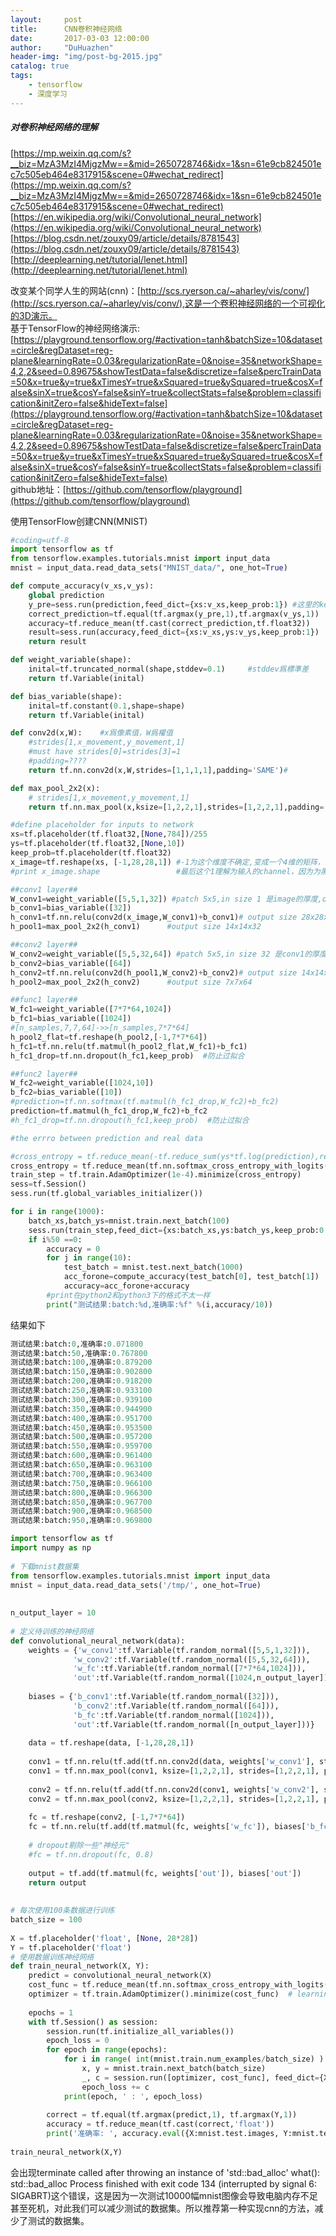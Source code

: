 ```yaml
---
layout:     post
title:      CNN卷积神经网络
date:       2017-03-03 12:00:00
author:     "DuHuazhen"
header-img: "img/post-bg-2015.jpg"
catalog: true
tags:
    - tensorflow
    - 深度学习
---
```


##### 对卷积神经网络的理解
[https://mp.weixin.qq.com/s?__biz=MzA3MzI4MjgzMw==&mid=2650728746&idx=1&sn=61e9cb824501ec7c505eb464e8317915&scene=0#wechat_redirect](https://mp.weixin.qq.com/s?__biz=MzA3MzI4MjgzMw==&mid=2650728746&idx=1&sn=61e9cb824501ec7c505eb464e8317915&scene=0#wechat_redirect)  
[https://en.wikipedia.org/wiki/Convolutional_neural_network](https://en.wikipedia.org/wiki/Convolutional_neural_network)
[https://blog.csdn.net/zouxy09/article/details/8781543](https://blog.csdn.net/zouxy09/article/details/8781543)
[http://deeplearning.net/tutorial/lenet.html](http://deeplearning.net/tutorial/lenet.html)

改变某个同学人生的网站(cnn)：[http://scs.ryerson.ca/~aharley/vis/conv/](http://scs.ryerson.ca/~aharley/vis/conv/),这是一个卷积神经网络的一个可视化的3D演示。  
基于TensorFlow的神经网络演示:[https://playground.tensorflow.org/#activation=tanh&batchSize=10&dataset=circle&regDataset=reg-plane&learningRate=0.03&regularizationRate=0&noise=35&networkShape=4,2,2&seed=0.89675&showTestData=false&discretize=false&percTrainData=50&x=true&y=true&xTimesY=true&xSquared=true&ySquared=true&cosX=false&sinX=true&cosY=false&sinY=true&collectStats=false&problem=classification&initZero=false&hideText=false](https://playground.tensorflow.org/#activation=tanh&batchSize=10&dataset=circle&regDataset=reg-plane&learningRate=0.03&regularizationRate=0&noise=35&networkShape=4,2,2&seed=0.89675&showTestData=false&discretize=false&percTrainData=50&x=true&y=true&xTimesY=true&xSquared=true&ySquared=true&cosX=false&sinX=true&cosY=false&sinY=true&collectStats=false&problem=classification&initZero=false&hideText=false) <br>github地址：[https://github.com/tensorflow/playground](https://github.com/tensorflow/playground)  


使用TensorFlow创建CNN(MNIST)  
``` python
#coding=utf-8
import tensorflow as tf
from tensorflow.examples.tutorials.mnist import input_data
mnist = input_data.read_data_sets("MNIST_data/", one_hot=True)

def compute_accuracy(v_xs,v_ys):
    global prediction
    y_pre=sess.run(prediction,feed_dict={xs:v_xs,keep_prob:1}) #这里的keep_prob是保留概率，即我们要保留的RELU的结果所占比例
    correct_prediction=tf.equal(tf.argmax(y_pre,1),tf.argmax(v_ys,1))
    accuracy=tf.reduce_mean(tf.cast(correct_prediction,tf.float32))
    result=sess.run(accuracy,feed_dict={xs:v_xs,ys:v_ys,keep_prob:1})
    return result

def weight_variable(shape):
    inital=tf.truncated_normal(shape,stddev=0.1)     #stddev爲標準差
    return tf.Variable(inital)

def bias_variable(shape):
    inital=tf.constant(0.1,shape=shape)
    return tf.Variable(inital)

def conv2d(x,W):    #x爲像素值，W爲權值
    #strides[1,x_movement,y_movement,1]
    #must have strides[0]=strides[3]=1
    #padding=????
    return tf.nn.conv2d(x,W,strides=[1,1,1,1],padding='SAME')#

def max_pool_2x2(x):
    # strides[1,x_movement,y_movement,1]
    return tf.nn.max_pool(x,ksize=[1,2,2,1],strides=[1,2,2,1],padding='SAME')#ksize二三维为池化窗口

#define placeholder for inputs to network
xs=tf.placeholder(tf.float32,[None,784])/255
ys=tf.placeholder(tf.float32,[None,10])
keep_prob=tf.placeholder(tf.float32)
x_image=tf.reshape(xs, [-1,28,28,1]) #-1为这个维度不确定,变成一个4维的矩阵，最后为最里面的维数
#print x_image.shape                 #最后这个1理解为输入的channel，因为为黑白色所以为1

##conv1 layer##
W_conv1=weight_variable([5,5,1,32]) #patch 5x5,in size 1 是image的厚度,outsize 32 是提取的特征的维数
b_conv1=bias_variable([32])
h_conv1=tf.nn.relu(conv2d(x_image,W_conv1)+b_conv1)# output size 28x28x32 因为padding='SAME'
h_pool1=max_pool_2x2(h_conv1)      #output size 14x14x32

##conv2 layer##
W_conv2=weight_variable([5,5,32,64]) #patch 5x5,in size 32 是conv1的厚度,outsize 64 是提取的特征的维数
b_conv2=bias_variable([64])
h_conv2=tf.nn.relu(conv2d(h_pool1,W_conv2)+b_conv2)# output size 14x14x64 因为padding='SAME'
h_pool2=max_pool_2x2(h_conv2)      #output size 7x7x64

##func1 layer##
W_fc1=weight_variable([7*7*64,1024])
b_fc1=bias_variable([1024])
#[n_samples,7,7,64]->>[n_samples,7*7*64]
h_pool2_flat=tf.reshape(h_pool2,[-1,7*7*64])
h_fc1=tf.nn.relu(tf.matmul(h_pool2_flat,W_fc1)+b_fc1)
h_fc1_drop=tf.nn.dropout(h_fc1,keep_prob)  #防止过拟合

##func2 layer##
W_fc2=weight_variable([1024,10])
b_fc2=bias_variable([10])
#prediction=tf.nn.softmax(tf.matmul(h_fc1_drop,W_fc2)+b_fc2)
prediction=tf.matmul(h_fc1_drop,W_fc2)+b_fc2
#h_fc1_drop=tf.nn.dropout(h_fc1,keep_prob)  #防止过拟合

#the errro between prediction and real data

#cross_entropy = tf.reduce_mean(-tf.reduce_sum(ys*tf.log(prediction),reduction_indices=[1]))
cross_entropy = tf.reduce_mean(tf.nn.softmax_cross_entropy_with_logits(labels=ys, logits=prediction))
train_step = tf.train.AdamOptimizer(1e-4).minimize(cross_entropy)
sess=tf.Session()
sess.run(tf.global_variables_initializer())

for i in range(1000):
    batch_xs,batch_ys=mnist.train.next_batch(100)
    sess.run(train_step,feed_dict={xs:batch_xs,ys:batch_ys,keep_prob:0.5})
    if i%50 ==0:
        accuracy = 0
        for j in range(10):
            test_batch = mnist.test.next_batch(1000)
            acc_forone=compute_accuracy(test_batch[0], test_batch[1])
            accuracy=acc_forone+accuracy  
        #print在python2和python3下的格式不太一样
        print("测试结果:batch:%d,准确率:%f" %(i,accuracy/10))
```
结果如下  
``` python
测试结果:batch:0,准确率:0.071800
测试结果:batch:50,准确率:0.767800
测试结果:batch:100,准确率:0.879200
测试结果:batch:150,准确率:0.902800
测试结果:batch:200,准确率:0.918200
测试结果:batch:250,准确率:0.933100
测试结果:batch:300,准确率:0.939100
测试结果:batch:350,准确率:0.944900
测试结果:batch:400,准确率:0.951700
测试结果:batch:450,准确率:0.953500
测试结果:batch:500,准确率:0.957200
测试结果:batch:550,准确率:0.959700
测试结果:batch:600,准确率:0.961400
测试结果:batch:650,准确率:0.963100
测试结果:batch:700,准确率:0.963400
测试结果:batch:750,准确率:0.966100
测试结果:batch:800,准确率:0.966300
测试结果:batch:850,准确率:0.967700
测试结果:batch:900,准确率:0.968500
测试结果:batch:950,准确率:0.969800

```

``` python
import tensorflow as tf
import numpy as np
 
# 下载mnist数据集
from tensorflow.examples.tutorials.mnist import input_data
mnist = input_data.read_data_sets('/tmp/', one_hot=True)
 
 
n_output_layer = 10
 
# 定义待训练的神经网络
def convolutional_neural_network(data):
	weights = {'w_conv1':tf.Variable(tf.random_normal([5,5,1,32])),
              'w_conv2':tf.Variable(tf.random_normal([5,5,32,64])),
              'w_fc':tf.Variable(tf.random_normal([7*7*64,1024])),
              'out':tf.Variable(tf.random_normal([1024,n_output_layer]))}
 
	biases = {'b_conv1':tf.Variable(tf.random_normal([32])),
              'b_conv2':tf.Variable(tf.random_normal([64])),
              'b_fc':tf.Variable(tf.random_normal([1024])),
              'out':tf.Variable(tf.random_normal([n_output_layer]))}
 
	data = tf.reshape(data, [-1,28,28,1])
 
	conv1 = tf.nn.relu(tf.add(tf.nn.conv2d(data, weights['w_conv1'], strides=[1,1,1,1], padding='SAME'), biases['b_conv1']))
	conv1 = tf.nn.max_pool(conv1, ksize=[1,2,2,1], strides=[1,2,2,1], padding='SAME')
 
	conv2 = tf.nn.relu(tf.add(tf.nn.conv2d(conv1, weights['w_conv2'], strides=[1,1,1,1], padding='SAME'), biases['b_conv2']))
	conv2 = tf.nn.max_pool(conv2, ksize=[1,2,2,1], strides=[1,2,2,1], padding='SAME')
 
	fc = tf.reshape(conv2, [-1,7*7*64])
	fc = tf.nn.relu(tf.add(tf.matmul(fc, weights['w_fc']), biases['b_fc']))
 
	# dropout剔除一些"神经元"
	#fc = tf.nn.dropout(fc, 0.8)
 
	output = tf.add(tf.matmul(fc, weights['out']), biases['out'])
	return output
 
 
# 每次使用100条数据进行训练
batch_size = 100
 
X = tf.placeholder('float', [None, 28*28]) 
Y = tf.placeholder('float')
# 使用数据训练神经网络
def train_neural_network(X, Y):
	predict = convolutional_neural_network(X)
	cost_func = tf.reduce_mean(tf.nn.softmax_cross_entropy_with_logits(predict, Y))
	optimizer = tf.train.AdamOptimizer().minimize(cost_func)  # learning rate 默认 0.001 
 
	epochs = 1
	with tf.Session() as session:
		session.run(tf.initialize_all_variables())
		epoch_loss = 0
		for epoch in range(epochs):
			for i in range( int(mnist.train.num_examples/batch_size) ):
				x, y = mnist.train.next_batch(batch_size)
				_, c = session.run([optimizer, cost_func], feed_dict={X:x,Y:y})
				epoch_loss += c
			print(epoch, ' : ', epoch_loss)
 
		correct = tf.equal(tf.argmax(predict,1), tf.argmax(Y,1))
		accuracy = tf.reduce_mean(tf.cast(correct,'float'))
		print('准确率: ', accuracy.eval({X:mnist.test.images, Y:mnist.test.labels}))
 
train_neural_network(X,Y)
``` 
会出现terminate called after throwing an instance of 'std::bad_alloc'   what():  std::bad_alloc  Process finished with exit code 134 (interrupted by signal 6: SIGABRT)这个错误，这是因为一次测试10000幅mnist图像会导致电脑内存不足甚至死机，对此我们可以减少测试的数据集。所以推荐第一种实现cnn的方法，减少了测试的数据集。
